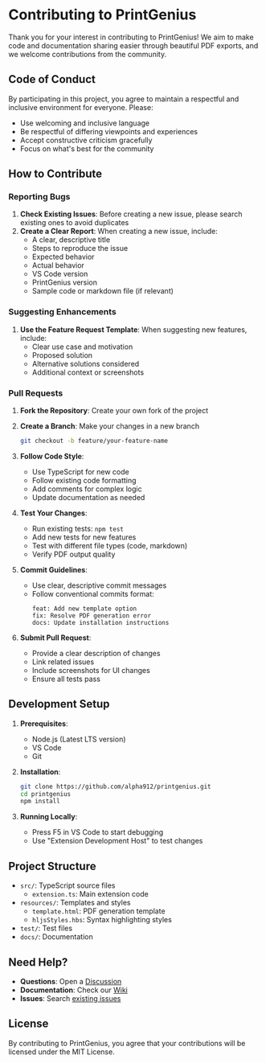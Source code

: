 # Contributing to PrintGenius

Thank you for your interest in contributing to PrintGenius! We aim to make code and documentation sharing easier through beautiful PDF exports, and we welcome contributions from the community.

## Code of Conduct

By participating in this project, you agree to maintain a respectful and inclusive environment for everyone. Please:

- Use welcoming and inclusive language
- Be respectful of differing viewpoints and experiences
- Accept constructive criticism gracefully
- Focus on what's best for the community

## How to Contribute

### Reporting Bugs

1. **Check Existing Issues**: Before creating a new issue, please search existing ones to avoid duplicates
2. **Create a Clear Report**: When creating a new issue, include:
   - A clear, descriptive title
   - Steps to reproduce the issue
   - Expected behavior
   - Actual behavior
   - VS Code version
   - PrintGenius version
   - Sample code or markdown file (if relevant)

### Suggesting Enhancements

1. **Use the Feature Request Template**: When suggesting new features, include:
   - Clear use case and motivation
   - Proposed solution
   - Alternative solutions considered
   - Additional context or screenshots

### Pull Requests

1. **Fork the Repository**: Create your own fork of the project
2. **Create a Branch**: Make your changes in a new branch
   ```bash
   git checkout -b feature/your-feature-name
   ```
3. **Follow Code Style**:
   - Use TypeScript for new code
   - Follow existing code formatting
   - Add comments for complex logic
   - Update documentation as needed

4. **Test Your Changes**:
   - Run existing tests: `npm test`
   - Add new tests for new features
   - Test with different file types (code, markdown)
   - Verify PDF output quality

5. **Commit Guidelines**:
   - Use clear, descriptive commit messages
   - Follow conventional commits format:
     ```
     feat: Add new template option
     fix: Resolve PDF generation error
     docs: Update installation instructions
     ```

6. **Submit Pull Request**:
   - Provide a clear description of changes
   - Link related issues
   - Include screenshots for UI changes
   - Ensure all tests pass

## Development Setup

1. **Prerequisites**:
   - Node.js (Latest LTS version)
   - VS Code
   - Git

2. **Installation**:
   ```bash
   git clone https://github.com/alpha912/printgenius.git
   cd printgenius
   npm install
   ```

3. **Running Locally**:
   - Press F5 in VS Code to start debugging
   - Use "Extension Development Host" to test changes

## Project Structure

- `src/`: TypeScript source files
  - `extension.ts`: Main extension code
- `resources/`: Templates and styles
  - `template.html`: PDF generation template
  - `hljsStyles.hbs`: Syntax highlighting styles
- `test/`: Test files
- `docs/`: Documentation

## Need Help?

- **Questions**: Open a [Discussion](https://github.com/alpha912/printgenius/discussions)
- **Documentation**: Check our [Wiki](https://github.com/alpha912/printgenius/wiki)
- **Issues**: Search [existing issues](https://github.com/alpha912/printgenius/issues)

## License

By contributing to PrintGenius, you agree that your contributions will be licensed under the MIT License.